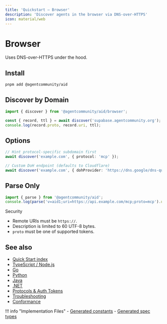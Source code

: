 ```yaml
---
title: 'Quickstart — Browser'
description: 'Discover agents in the browser via DNS-over-HTTPS'
icon: material/web
---
```


# Browser

Uses DNS-over-HTTPS under the hood.

## Install

```bash
pnpm add @agentcommunity/aid
```

## Discover by Domain

```ts
import { discover } from '@agentcommunity/aid/browser';

const { record, ttl } = await discover('supabase.agentcommunity.org');
console.log(record.proto, record.uri, ttl);
```

## Options

```ts
// Hint protocol-specific subdomain first
await discover('example.com', { protocol: 'mcp' });

// Custom DoH endpoint (defaults to Cloudflare)
await discover('example.com', { dohProvider: 'https://dns.google/dns-query' });
```

## Parse Only

```ts
import { parse } from '@agentcommunity/aid';
console.log(parse('v=aid1;uri=https://api.example.com/mcp;proto=mcp').uri);
```

Security

- Remote URIs must be `https://`.
- Description is limited to 60 UTF-8 bytes.
- `proto` must be one of supported tokens.

## See also

- [Quick Start index](./index.md)
- [TypeScript / Node.js](./quickstart_ts.md)
- [Go](./quickstart_go.md)
- [Python](./quickstart_python.md)
- [Java](./quickstart_java.md)
- [.NET](./quickstart_dotnet.md)
- [Protocols & Auth Tokens](../Reference/protocols.md)
- [Troubleshooting](../Reference/troubleshooting.md)
- [Conformance](../Tooling/conformance.md)

!!! info "Implementation Files" - [Generated constants](../packages/aid/src/constants.ts) - [Generated spec types](../protocol/spec.ts)

